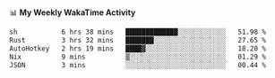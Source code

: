 <!--
**stamp711/stamp711** is a ✨ _special_ ✨ repository because its `README.md` (this file) appears on your GitHub profile.

Here are some ideas to get you started:

- 🔭 I’m currently working on ...
- 🌱 I’m currently learning ...
- 👯 I’m looking to collaborate on ...
- 🤔 I’m looking for help with ...
- 💬 Ask me about ...
- 📫 How to reach me: ...
- 😄 Pronouns: ...
- ⚡ Fun fact: ...
-->

📊 **My Weekly WakaTime Activity**

<!--START_SECTION:waka-->

```txt
sh           6 hrs 38 mins   █████████████░░░░░░░░░░░░   51.98 %
Rust         3 hrs 32 mins   ███████░░░░░░░░░░░░░░░░░░   27.65 %
AutoHotkey   2 hrs 19 mins   ████▓░░░░░░░░░░░░░░░░░░░░   18.20 %
Nix          9 mins          ▒░░░░░░░░░░░░░░░░░░░░░░░░   01.29 %
JSON         3 mins          ░░░░░░░░░░░░░░░░░░░░░░░░░   00.44 %
```

<!--END_SECTION:waka-->
